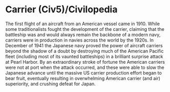 # Carrier (Civ5)/Civilopedia

The first flight of an aircraft from an American vessel came in 1910. While some traditionalists fought the development of the carrier, claiming that the battleship was and would always remain the backbone of a modern navy, carriers were in production in navies across the world by the 1920s. In December of 1941 the Japanese navy proved the power of aircraft carriers beyond the shadow of a doubt by destroying much of the American Pacific fleet (including most of its vaunted battleships) in a brilliant surprise attack at Pearl Harbor. By an extraordinary stroke of fortune the American carriers were not at port when the attack occurred, and these were able to slow the Japanese advance until the massive US carrier production effort began to bear fruit, eventually resulting in overwhelming American carrier (and air) superiority, and crushing defeat for Japan.